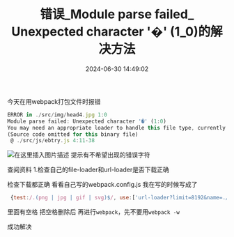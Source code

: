 ﻿---
title: 错误_Module parse failed_ Unexpected character '�' (1_0)的解决方法
date: 2024-06-30 14:49:02
---
今天在用webpack打包文件时报错

```javascript
ERROR in ./src/img/head4.jpg 1:0
Module parse failed: Unexpected character '�' (1:0)
You may need an appropriate loader to handle this file type, currently no loaders are configured to process this file. See https://webpack.js.org/concepts#loaders
(Source code omitted for this binary file)
 @ ./src/js/ebtry.js 4:11-38
```
![在这里插入图片描述](https://img-blog.csdnimg.cn/20200210160034136.png)
提示有不希望出现的错误字符

查阅资料
1.检查自己的file-loader和url-loader是否下载正确

检查下载都正确
看看自己写的webpack.config.js
我在写的时候写成了

```javascript
 {test:/.(png | jpg | gif | svg)$/, use:['url-loader?limit=8192&name=./[name].[ext]']}
```
里面有空格
把空格删除后
再进行`webpack`，先不要用`webpack -w`

成功解决
